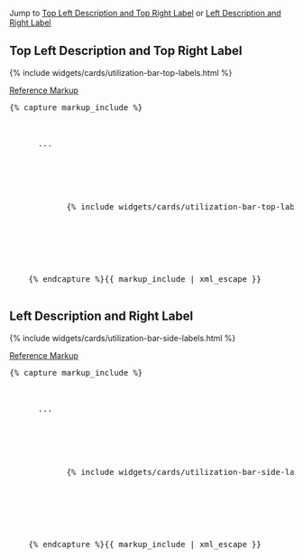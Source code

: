 <p>Jump to <a href="#example-code-1">Top Left Description and Top Right Label</a> or <a href="#example-code-2">Left Description and Right Label</a></p>
<h2 id="example-code-1">Top Left Description and Top Right Label</h2>
<div class="example-bg">
  <div class="row">
    <div class="example-pf col-md-7">
      <div class="cards-pf">
        <div class="container-fluid container-cards-pf">
          <div class="row-cards-pf">
            <div>
              {% include widgets/cards/utilization-bar-top-labels.html  %}
            </div>
          </div>
        </div>
      </div>
    </div>
  </div>
</div>
<p class="reference-markup"><a class="collapse-toggle" data-toggle="collapse" aria-expanded="true" aria-controls="markup-1" href="#markup-1">Reference Markup</a></p>
<div class="collapse in" id="markup-1">
  <pre class="prettyprint">{% capture markup_include %}
    <script src="components/c3/c3.min.js"></script>
    <script src="components/d3/build/d3.min.js"></script>
    <body class="cards-pf">
      ...
      <div class="container-fluid container-cards-pf">
        <div class="row row-cards-pf">
          <div class="col-xs-6 col-sm-4 col-md-4">
            {% include widgets/cards/utilization-bar-top-labels.html %}
          </div>
        </div><!-- /row -->
      </div><!-- /container -->
    </body>
    {% endcapture %}{{ markup_include | xml_escape }}
  </pre>
</div>
<h2 id="example-code-2">Left Description and Right Label</h2>
<div class="example-bg">
  <div class="row">
    <div class="example-pf col-md-7">
      <div class="cards-pf">
        <div class="container-fluid container-cards-pf">
          <div class="row-cards-pf">
            <div>
              {% include widgets/cards/utilization-bar-side-labels.html  %}
            </div>
          </div>
        </div>
      </div>
    </div>
  </div>
</div>
<p class="reference-markup"><a class="collapse-toggle" data-toggle="collapse" aria-expanded="true" aria-controls="markup-2" href="#markup-2">Reference Markup</a></p>
<div class="collapse in" id="markup-2">
  <pre class="prettyprint">{% capture markup_include %}
    <script src="components/c3/c3.min.js"></script>
    <script src="components/d3/build/d3.min.js"></script>
    <body class="cards-pf">
      ...
      <div class="container-fluid container-cards-pf">
        <div class="row row-cards-pf">
          <div class="col-xs-6 col-sm-4 col-md-4">
            {% include widgets/cards/utilization-bar-side-labels.html %}
          </div>
        </div><!-- /row -->
      </div><!-- /container -->
    </body>
    {% endcapture %}{{ markup_include | xml_escape }}
  </pre>
</div>
